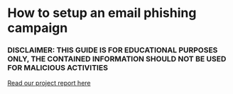 # How to setup an email phishing campaign

### DISCLAIMER: THIS GUIDE IS FOR EDUCATIONAL PURPOSES ONLY, THE CONTAINED INFORMATION SHOULD NOT BE USED FOR MALICIOUS ACTIVITIES

[Read our project report here](lets_go_phishing.pdf)



